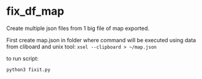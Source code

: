 # fix_df_map
Create multiple json files from 1 big file of map exported.

First create map.json in folder where command will be executed using data from cliboard and unix tool:
`xsel --clipboard > ~/map.json`

to run script:

`python3 fixit.py`

